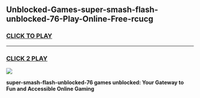 
## Unblocked-Games-super-smash-flash-unblocked-76-Play-Online-Free-rcucg
<h3>
<a href="https://premium76.site?title=super-smash-flash-unblocked-76&ref=26A">CLICK TO PLAY</a></h3>
<hr>

<h3>
<a href="https://premium76.site?title=super-smash-flash-unblocked-76&ref=26A">CLICK 2 PLAY</a>
  
</h3>

<a href="https://premium76.site?title=super-smash-flash-unblocked-76&ref=26A"><img src="https://clearcache.store/games.png"></a>


**super-smash-flash-unblocked-76 games unblocked: Your Gateway to Fun and Accessible Online Gaming**
